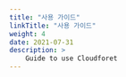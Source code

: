 ```yaml
---
title: "사용 가이드"
linkTitle: "사용 가이드"
weight: 4
date: 2021-07-31
description: >
    Guide to use Cloudforet
---
```

